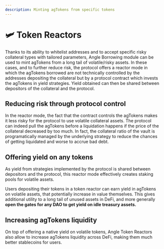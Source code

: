 ```yaml
---
description: Minting agTokens from specific tokens
---
```


# 🛩 Token Reactors

Thanks to its ability to whitelist addresses and to accept specific risky collateral types with tailored parameters, Angle Borrowing module can be used to mint agTokens from a long tail of volatile/risky assets.
In these cases, and to further reduce risk, the protocol offers a reactor mode in which the agTokens borrowed are not technically controlled by the addresses depositing the collateral but by a protocol contract which invests the agTokens in yield strategies. Yield obtained can then be shared between depositors of the collateral and the protocol.

## Reducing risk through protocol control

In the reactor mode, the fact that the contract controls the agTokens makes it less risky for the protocol to use volatile collateral assets. The protocol can indeed pull the agTokens before a liquidation happens if the price of the collateral decreased by too much. In fact, the collateral ratio of the vault is programatically managed by the underlying strategy to reduce the chances of getting liquidated and worse to accrue bad debt.

## Offering yield on any tokens

As yield from strategies implemented by the protocol is shared between depositors and the protocol, this reactor mode effectively creates staking pools for volatile assets.

Users depositing their tokens in a token reactor can earn yield in agTokens on volatile assets, that potentially increase in value themselves. This gives additional utility to a long tail of unused assets in DeFi, and more generally **open the gates for any DAO to get yield on idle treasury assets.**

## Increasing agTokens liquidity

On top of offering a native yield on volatile tokens, Angle Token Reactors also allow to increase agTokens liquidity across DeFi, making them much better stablecoins for users.
